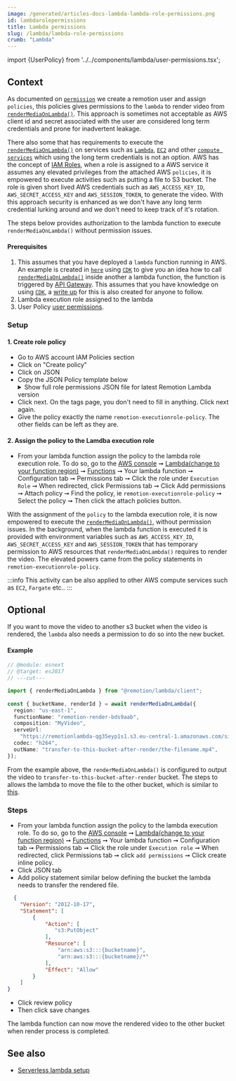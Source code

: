 ```yaml
---
image: /generated/articles-docs-lambda-lambda-role-permissions.png
id: lambdarolepermissions
title: Lambda permissions
slug: /lambda/lambda-role-permissions
crumb: "Lambda"
---
```


import {UserPolicy} from '../../components/lambda/user-permissions.tsx';

## Context

As documented on [`permission`](/docs/lambda/permissions) we create a remotion user and assign `policies`, this policies gives permissions to the `lambda` to render video from [`renderMediaOnLambda()`](/docs/lambda/rendermediaonlambda). This approach is sometimes not acceptable as AWS client id and secret associated with the user are considered long term credentials and prone for inadvertent leakage.

There also some that has requirements to execute the [`renderMediaOnLambda()`](/docs/lambda/rendermediaonlambda) on services such as [`Lambda`](https://docs.aws.amazon.com/lambda/latest/dg/welcome.html), [`EC2`](https://aws.amazon.com/ec2/) and other [`compute services`](https://aws.amazon.com/products/compute/) which using the long term credentials is not an option. AWS has the concept of [IAM Roles](https://docs.aws.amazon.com/IAM/latest/UserGuide/id_roles), when a role is assigned to a AWS service it assumes any elevated privileges from the attached AWS `policies`, it is empowered to execute activities such as putting a file to S3 bucket. The role is given short lived  AWS credentials such as `AWS_ACCESS_KEY_ID`, `AWS_SECRET_ACCESS_KEY` and `AWS_SESSION_TOKEN`, to generate the video. With this approach security is enhanced as we don't have any long term credential lurking around and we don't need to keep track of it's rotation.

The steps below provides authorization to the lambda function to execute `renderMediaOnLambda()` without permission issues.

#### Prerequisites
1. This assumes that you have deployed a `lambda` function running in AWS. An example is created in [`here`](https://github.com/remotion-dev/remotion/tree/main/packages/example-lambda) using [`CDK`](https://docs.aws.amazon.com/cdk/v2/guide/work-with-cdk-typescript.html) to give you an idea how to call [`renderMediaOnLambda()`](/docs/lambda/rendermediaonlambda) inside another a lambda function, the function is triggered by [API Gateway](https://docs.aws.amazon.com/apigateway/latest/developerguide/welcome.html). This assumes that you have knowledge on using [`CDK`](https://docs.aws.amazon.com/cdk/v2/guide/work-with-cdk-typescript.html), a [write up](/docs/lambda/serverless-lambdas-setup) for this is also created for anyone to follow.
2. Lambda execution role assigned to the lambda
3. User Policy [user permissions](/docs/lambda/permissions#user-permissions). 

### Setup

#### 1.  Create role policy
- Go to AWS account IAM Policies section
- Click on "Create policy"
- Click on JSON
- Copy the JSON Policy template below
  <details>
  <summary>Show full role permissions JSON file for latest Remotion Lambda version
  </summary>
  <UserPolicy />
  </details>
- Click next. On the tags page, you don't need to fill in anything. Click next again.
- Give the policy exactly the name `remotion-executionrole-policy`. The other fields can be left as they are.


#### 2. Assign the policy to the Lamdba execution role
- From your lambda function assign the policy to the lambda role execution role. To do so, go to the [AWS console](https://console.aws.amazon.com/console/home) ➞ [Lambda(change to your function region)](https://us-east-1.console.aws.amazon.com/lambda/home?region=us-east-1#/discover) ➞ [Functions](https://us-east-1.console.aws.amazon.com/lambda/home?region=us-east-1#/functions) ➞ Your lambda function ➞ Configuration tab ➞ Permissions tab ➞ Click the role under `Execution Role` ➞ When redirected, click Permissions tab ➞ Click Add permissions ➞  Attach policy ➞ Find the policy, ie `remotion-executionrole-policy` ➞ Select the policy ➞ Then click the attach policies button.

With the assignment of the `policy` to the lambda execution role, it is now empowered to execute the [`renderMediaOnLambda()`](/docs/lambda/rendermediaonlambda), without permission issues. In the background, when the lambda function is executed it is provided with environment variables such as `AWS_ACCESS_KEY_ID`, `AWS_SECRET_ACCESS_KEY` and `AWS_SESSION_TOKEN` that has temporary permission to AWS resources that `renderMediaOnLambda()` requires to render the video. The elevated powers came from the policy statements in `remotion-executionrole-policy`.


:::info
This activity can be also applied to other AWS compute services such as `EC2`, `Fargate` etc..
:::

## Optional 
If you want to move the video to another s3 bucket when the video is rendered, the `lambda` also needs a permission to do so into the new bucket.

#### Example
```ts twoslash
// @module: esnext
// @target: es2017
// ---cut---

import { renderMediaOnLambda } from "@remotion/lambda/client";
 
const { bucketName, renderId } = await renderMediaOnLambda({
  region: "us-east-1",
  functionName: "remotion-render-bds9aab",
  composition: "MyVideo",
  serveUrl:
    "https://remotionlambda-qg35eyp1s1.s3.eu-central-1.amazonaws.com/sites/bf2jrbfkw",
  codec: "h264",
  outName: "transfer-to-this-bucket-after-render/the-filename.mp4",
});
```

From the example above, the `renderMediaOnLambda()` is configured to output the video to `transfer-to-this-bucket-after-render` bucket. The steps to allows the lambda to move the file to the other bucket, which is similar to [this](/docs/lambda/trigger-lambda-from-aws#setup).

### Steps
- From your lambda function assign the policy to the lambda execution role. To do so, go to the [AWS console](https://console.aws.amazon.com/console/home) ➞ [Lambda(change to your function region)](https://us-east-1.console.aws.amazon.com/lambda/home?region=us-east-1#/discover) ➞ [Functions](https://us-east-1.console.aws.amazon.com/lambda/home?region=us-east-1#/functions) ➞ Your lambda function ➞ Configuration tab ➞ Permissions tab ➞ Click the role under `Execution role` ➞ When redirected, click Permissions tab ➞ click `add permissions` ➞ Click create inline policy.
- Click JSON tab
- Add policy statement similar below defining the bucket the lambda needs to transfer the rendered file.

```json
  {
    "Version": "2012-10-17",
    "Statement": [
        {
            "Action": [
               "s3:PutObject"
            ],
            "Resource": [
                "arn:aws:s3:::{bucketname}",
                "arn:aws:s3:::{bucketname}/*"
            ],
            "Effect": "Allow"
        }
    ]
}
```
- Click review policy
- Then click save changes

The lambda function can now move the rendered video to the other bucket when render process is completed.

## See also
- [Serverless lambda setup](/docs/lambda/serverlesslambdasetup)